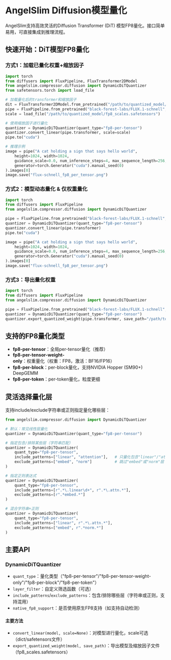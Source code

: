 # AngelSlim Diffusion模型量化

AngelSlim支持高效灵活的Diffusion Transformer (DiT) 模型FP8量化。接口简单易用，可直接集成到推理流程。

## 快速开始：DiT模型FP8量化

### 方式1：加载已量化权重+缩放因子

```python
import torch
from diffusers import FluxPipeline, FluxTransformer2DModel
from angelslim.compressor.diffusion import DynamicDiTQuantizer
from safetensors.torch import load_file

# 加载量化后的transformer和缩放因子
dit = FluxTransformer2DModel.from_pretrained("/path/to/quantized_model/")
pipe = FluxPipeline.from_pretrained("black-forest-labs/FLUX.1-schnell", transformer=dit, torch_dtype=torch.bfloat16)
scale = load_file("/path/to/quantized_model/fp8_scales.safetensors")

# 使用缩放因子进行量化
quantizer = DynamicDiTQuantizer(quant_type="fp8-per-tensor")
quantizer.convert_linear(pipe.transformer, scale=scale)
pipe.to("cuda")

# 推理示例
image = pipe("A cat holding a sign that says hello world",
    height=1024, width=1024,
    guidance_scale=0.0, num_inference_steps=4, max_sequence_length=256,
    generator=torch.Generator("cuda").manual_seed(0)
).images[0]
image.save("flux-schnell_fp8_per_tensor.png")
```

### 方式2：模型动态量化 & 仅权重量化

```python
import torch
from diffusers import FluxPipeline
from angelslim.compressor.diffusion import DynamicDiTQuantizer

pipe = FluxPipeline.from_pretrained("black-forest-labs/FLUX.1-schnell", torch_dtype=torch.bfloat16)
quantizer = DynamicDiTQuantizer(quant_type="fp8-per-tensor")
quantizer.convert_linear(pipe.transformer)
pipe.to("cuda")

image = pipe("A cat holding a sign that says hello world",
    height=1024, width=1024,
    guidance_scale=0.0, num_inference_steps=4, max_sequence_length=256,
    generator=torch.Generator("cuda").manual_seed(0)
).images[0]
image.save("flux-schnell_fp8_per_tensor.png")
```

### 方式3：导出量化权重

```python
import torch
from diffusers import FluxPipeline
from angelslim.compressor.diffusion import DynamicDiTQuantizer

pipe = FluxPipeline.from_pretrained("black-forest-labs/FLUX.1-schnell", torch_dtype=torch.bfloat16)
quantizer = DynamicDiTQuantizer(quant_type="fp8-per-tensor")
quantizer.export_quantized_weight(pipe.transformer, save_path="/path/to/save/quantized_model/")
```

## 支持的FP8量化类型

- **fp8-per-tensor**：全局per-tensor量化（推荐）
- **fp8-per-tensor-weight-only**：权重量化（权重：FP8，激活：BF16/FP16）
- **fp8-per-block**：per-block量化，支持NVIDIA Hopper (SM90+) DeepGEMM
- **fp8-per-token**：per-token量化，粒度更细

## 灵活选择量化层

支持include/exclude字符串或正则指定量化哪些层：

```python
from angelslim.compressor.diffusion import DynamicDiTQuantizer

# 默认：常见线性层量化
quantizer = DynamicDiTQuantizer(quant_type="fp8-per-tensor")

# 指定包含/排除某些层（字符串匹配）
quantizer = DynamicDiTQuantizer(
    quant_type="fp8-per-tensor",
    include_patterns=["linear", "attention"],   # 只量化包含"linear"/"attention"的层
    exclude_patterns=["embed", "norm"]          # 跳过"embed"或"norm"层
)

# 指定正则表达式
quantizer = DynamicDiTQuantizer(
    quant_type="fp8-per-tensor",
    include_patterns=[r".*\.linear\d+", r".*\.attn.*"],
    exclude_patterns=[r".*embed.*"]
)

# 混合字符串+正则
quantizer = DynamicDiTQuantizer(
    quant_type="fp8-per-tensor",
    include_patterns=["linear", r".*\.attn.*"],
    exclude_patterns=["embed", r".*norm.*"]
)
```

## 主要API

### DynamicDiTQuantizer

- `quant_type`：量化类型（"fp8-per-tensor"/"fp8-per-tensor-weight-only"/"fp8-per-block"/"fp8-per-token"）
- `layer_filter`：自定义筛选函数（可选）
- `include_patterns`/`exclude_patterns`：包含/排除哪些层（字符串或正则，支持混用）
- `native_fp8_support`：是否使用原生FP8支持（如支持自动检测）

#### 主要方法

- `convert_linear(model, scale=None)`：对模型进行量化，scale可选（dict/safetensors文件）
- `export_quantized_weight(model, save_path)`：导出模型及缩放因子文件（fp8_scales.safetensors）

